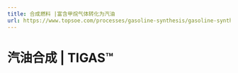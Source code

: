 ```yaml
---
title: 合成燃料 |富含甲烷气体转化为汽油
url: https://www.topsoe.com/processes/gasoline-synthesis/gasoline-synthesis-tigas
---
```


# 汽油合成 | TIGAS™